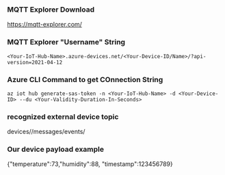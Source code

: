 ### MQTT Explorer Download

https://mqtt-explorer.com/

### MQTT Explorer "Username" String
```
<Your-IoT-Hub-Name>.azure-devices.net/<Your-Device-ID/Name>/?api-version=2021-04-12
```

### Azure CLI Command to get COnnection String
```
az iot hub generate-sas-token -n <Your-IoT-Hub-Name> -d <Your-Device-ID> --du <Your-Validity-Duration-In-Seconds>
```

### recognized external device topic

devices/<Your-Device-ID>/messages/events/

### Our device payload example

{"temperature":73,"humidity":88, "timestamp":123456789}
